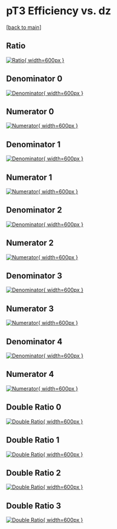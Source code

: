 # pT3 Efficiency vs. dz

[[back to main](./)]



## Ratio

[![Ratio](../mtv/var/pT3_base_13_1_eff_dz.png){ width=600px }](../mtv/var/pT3_base_13_1_eff_dz.pdf)

## Denominator 0

[![Denominator](../mtv/den/pT3_base_13_1_eff_dz_den0.png){ width=600px }](../mtv/den/pT3_base_13_1_eff_dz_den0.pdf)

## Numerator 0

[![Numerator](../mtv/num/pT3_base_13_1_eff_dz_num0.png){ width=600px }](../mtv/num/pT3_base_13_1_eff_dz_num0.pdf)

## Denominator 1

[![Denominator](../mtv/den/pT3_base_13_1_eff_dz_den1.png){ width=600px }](../mtv/den/pT3_base_13_1_eff_dz_den1.pdf)

## Numerator 1

[![Numerator](../mtv/num/pT3_base_13_1_eff_dz_num1.png){ width=600px }](../mtv/num/pT3_base_13_1_eff_dz_num1.pdf)

## Denominator 2

[![Denominator](../mtv/den/pT3_base_13_1_eff_dz_den2.png){ width=600px }](../mtv/den/pT3_base_13_1_eff_dz_den2.pdf)

## Numerator 2

[![Numerator](../mtv/num/pT3_base_13_1_eff_dz_num2.png){ width=600px }](../mtv/num/pT3_base_13_1_eff_dz_num2.pdf)

## Denominator 3

[![Denominator](../mtv/den/pT3_base_13_1_eff_dz_den3.png){ width=600px }](../mtv/den/pT3_base_13_1_eff_dz_den3.pdf)

## Numerator 3

[![Numerator](../mtv/num/pT3_base_13_1_eff_dz_num3.png){ width=600px }](../mtv/num/pT3_base_13_1_eff_dz_num3.pdf)

## Denominator 4

[![Denominator](../mtv/den/pT3_base_13_1_eff_dz_den4.png){ width=600px }](../mtv/den/pT3_base_13_1_eff_dz_den4.pdf)

## Numerator 4

[![Numerator](../mtv/num/pT3_base_13_1_eff_dz_num4.png){ width=600px }](../mtv/num/pT3_base_13_1_eff_dz_num4.pdf)

## Double Ratio 0

[![Double Ratio](../mtv/ratio/pT3_base_13_1_eff_dz_ratio0.png){ width=600px }](../mtv/ratio/pT3_base_13_1_eff_dz_ratio0.pdf)

## Double Ratio 1

[![Double Ratio](../mtv/ratio/pT3_base_13_1_eff_dz_ratio1.png){ width=600px }](../mtv/ratio/pT3_base_13_1_eff_dz_ratio1.pdf)

## Double Ratio 2

[![Double Ratio](../mtv/ratio/pT3_base_13_1_eff_dz_ratio2.png){ width=600px }](../mtv/ratio/pT3_base_13_1_eff_dz_ratio2.pdf)

## Double Ratio 3

[![Double Ratio](../mtv/ratio/pT3_base_13_1_eff_dz_ratio3.png){ width=600px }](../mtv/ratio/pT3_base_13_1_eff_dz_ratio3.pdf)

